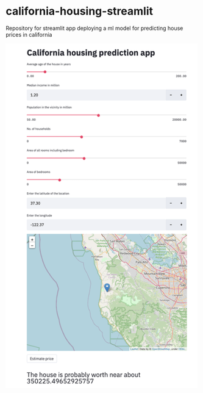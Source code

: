 # california-housing-streamlit
Repository for streamlit app deploying a ml model for predicting house prices in california

![alt text](https://github.com/sharabhshukla/california-housing-streamlit/blob/main/webapp%20on%202021-01-06%20at%207.54.40%20PM.png?raw=true?raw=true)
